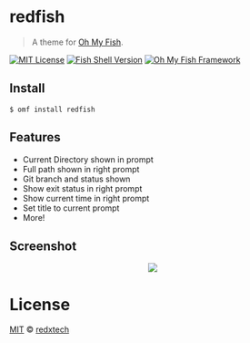 # redfish
> A theme for [Oh My Fish][omf-link].

[![MIT License](https://img.shields.io/badge/license-MIT-007EC7.svg?style=flat-square)](/LICENSE)
[![Fish Shell Version](https://img.shields.io/badge/fish-v2.2.0-007EC7.svg?style=flat-square)](https://fishshell.com)
[![Oh My Fish Framework](https://img.shields.io/badge/Oh%20My%20Fish-Framework-007EC7.svg?style=flat-square)](https://www.github.com/oh-my-fish/oh-my-fish)


## Install

```fish
$ omf install redfish
```

## Features

* Current Directory shown in prompt
* Full path shown in right prompt
* Git branch and status shown
* Show exit status in right prompt
* Show current time in right prompt
* Set title to current prompt
* More!

## Screenshot

<p align="center">
<img src="{{SCREENSHOT_URL}}">
</p>


# License

[MIT][mit] © [redxtech][author]


[mit]:            https://opensource.org/licenses/MIT
[author]:         https://github.com/redxtech
[omf-link]:       https://www.github.com/oh-my-fish/oh-my-fish

[license-badge]:  https://img.shields.io/badge/license-MIT-007EC7.svg?style=flat-square

